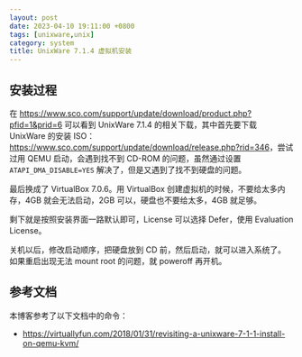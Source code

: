 ```yaml
---
layout: post
date: 2023-04-10 19:11:00 +0800
tags: [unixware,unix]
category: system
title: UnixWare 7.1.4 虚拟机安装
---
```


## 安装过程

在 <https://www.sco.com/support/update/download/product.php?pfid=1&prid=6> 可以看到 UnixWare 7.1.4 的相关下载，其中首先要下载 UnixWare 的安装 ISO：<https://www.sco.com/support/update/download/release.php?rid=346>，尝试过用 QEMU 启动，会遇到找不到 CD-ROM 的问题，虽然通过设置 `ATAPI_DMA_DISABLE=YES` 解决了，但是又遇到了找不到硬盘的问题。

最后换成了 VirtualBox 7.0.6。用 VirtualBox 创建虚拟机的时候，不要给太多内存，4GB 就会无法启动，2GB 可以，硬盘也不要给太多，4GB 就足够。

剩下就是按照安装界面一路默认即可，License 可以选择 Defer，使用 Evaluation License。

关机以后，修改启动顺序，把硬盘放到 CD 前，然后启动，就可以进入系统了。如果重启出现无法 mount root 的问题，就 poweroff 再开机。

## 参考文档

本博客参考了以下文档中的命令：

- <https://virtuallyfun.com/2018/01/31/revisiting-a-unixware-7-1-1-install-on-qemu-kvm/>

